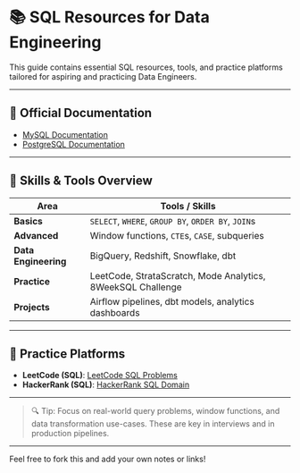 # 📚 SQL Resources for Data Engineering

This guide contains essential SQL resources, tools, and practice platforms tailored for aspiring and practicing Data Engineers.

---

## 🔗 Official Documentation

- [MySQL Documentation](https://dev.mysql.com/doc/)
- [PostgreSQL Documentation](https://www.postgresql.org/docs/)

---

## 🧰 Skills & Tools Overview

| Area             | Tools / Skills                                  |
|------------------|--------------------------------------------------|
| **Basics**       | `SELECT`, `WHERE`, `GROUP BY`, `ORDER BY`, `JOIN`s |
| **Advanced**     | Window functions, `CTE`s, `CASE`, subqueries     |
| **Data Engineering** | BigQuery, Redshift, Snowflake, dbt          |
| **Practice**     | LeetCode, StrataScratch, Mode Analytics, 8WeekSQL Challenge |
| **Projects**     | Airflow pipelines, dbt models, analytics dashboards |

---

## 🧪 Practice Platforms

- **LeetCode (SQL)**: [LeetCode SQL Problems](https://leetcode.com/problem-list/database/)
- **HackerRank (SQL)**: [HackerRank SQL Domain](https://www.hackerrank.com/domains/sql)

---

> 🔍 Tip: Focus on real-world query problems, window functions, and data transformation use-cases. These are key in interviews and in production pipelines.

---

Feel free to fork this and add your own notes or links!

